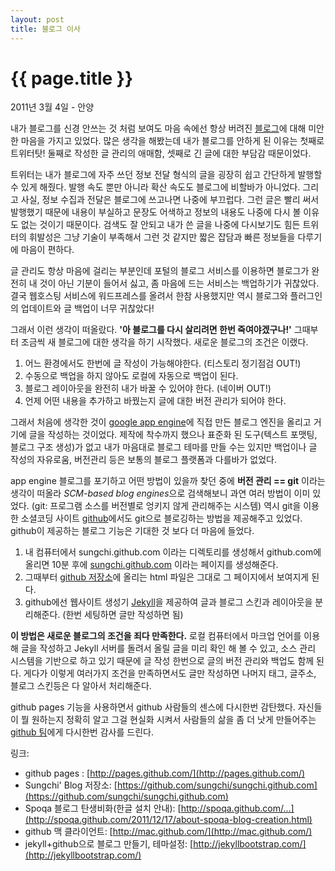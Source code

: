 ```yaml
---
layout: post
title: 블로그 이사
---
```


{{ page.title }}
================

<p class="meta">2011년 3월 4일 - 안양</p>

내가 블로그를 신경 안쓰는 것 처럼 보여도 마음 속에선 항상 버려진 [블로그](http://plan9.kr)에 대해 미안한 마음을 가지고 있었다. 많은 생각을 해봤는데 내가 블로그를 안하게 된 이유는 첫째로 트위터탓! 둘째로 작성한 글 관리의 애매함, 셋째로 긴 글에 대한 부담감 때문이었다.

트위터는 내가 블로그에 자주 쓰던 정보 전달 형식의 글을 굉장히 쉽고 간단하게 발행할 수 있게 해줬다. 발행 속도 뿐만 아니라 확산 속도도 블로그에 비할바가 아니었다. 그리고 사실, 정보 수집과 전달은 블로그에 쓰고나면 나중에 부끄럽다. 그런 글은 빨리 써서 발행했기 때문에 내용이 부실하고 문장도 어색하고 정보의 내용도 나중에 다시 볼 이유도 없는 것이기 때문이다. 검색도 잘 안되고 내가 쓴 글을 나중에 다시보기도 힘든 트위터의 휘발성은 그냥 기술이 부족해서 그런 것 같지만 짧은 잡담과 빠른 정보들을 다루기에 마음이 편하다. 

글 관리도 항상 마음에 걸리는 부분인데 포털의 블로그 서비스를 이용하면 블로그가 완전히 내 것이 아닌 기분이 들어서 싫고, 좀 마음에 드는 서비스는 백업하기가 귀찮았다. 결국 웹호스팅 서비스에 워드프레스를 올려서 한참 사용했지만 역시 블로그와 플러그인의 업데이트와 글 백업이 너무 귀찮았다! 

그래서 이런 생각이 떠올랐다. **'아 블로그를 다시 살리려면 한번 죽여야겠구나!'** 그때부터 조금씩 새 블로그에 대한 생각을 하기 시작했다. 새로운 블로그의 조건은 이랬다. 

1. 어느 환경에서도 한번에 글 작성이 가능해야한다. (티스토리 정기점검 OUT!)
2. 수동으로 백업을 하지 않아도 로컬에 자동으로 백업이 된다.
3. 블로그 레이아웃을 완전히 내가 바꿀 수 있어야 한다. (네이버 OUT!)
4. 언제 어떤 내용을 추가하고 바꿨는지 글에 대한 버전 관리가 되어야 한다. 

그래서 처음에 생각한 것이 [google app engine](http://code.google.com/intl/en/appengine/)에 직접 만든 블로그 엔진을 올리고 거기에 글을 작성하는 것이었다. 제작에 착수까지 했으나 표준화 된 도구(텍스트 포맷팅, 블로그 구조 생성)가 없고 내가 마음대로 블로그 테마를 만들 수는 있지만 백업이나 글 작성의 자유로움, 버전관리 등은 보통의 블로그 플랫폼과 다를바가 없었다.

app engine 블로그를 포기하고 어떤 방법이 있을까 찾던 중에 **버전 관리 == git** 이라는 생각이 떠올라 *SCM-based blog engines*으로 검색해보니 과연 여러 방법이 이미 있었다. (git: 프로그램 소스를 버전별로 엉키지 않게 관리해주는 시스템) 역시 git을 이용한 소셜코딩 사이트 [github](https://github.com/)에서도 git으로 블로깅하는 방법을 제공해주고 있었다. github이 제공하는 블로그 기능은 기대한 것 보다 더 마음에 들었다. 

1. 내 컴퓨터에서 sungchi.github.com 이라는 디렉토리를 생성해서 github.com에 올리면 10분 후에 [sungchi.github.com](http://sungchi.github.com) 이라는 페이지를 생성해준다. 
2. 그때부터 [github 저장소](https://github.com/sungchi/sungchi.github.com)에 올리는 html 파일은 그대로 그 페이지에서 보여지게 된다.
3. github에선 웹사이트 생성기 [Jekyll](https://github.com/mojombo/jekyll)을 제공하여 글과 블로그 스킨과 레이아웃을 분리해준다. (한번 세팅하면 글만 작성하면 됨)

**이 방법은 새로운 블로그의 조건을 죄다 만족한다.** 로컬 컴퓨터에서 마크업 언어를 이용해 글을 작성하고 Jekyll 서버를 돌려서 올릴 글을 미리 확인 해 볼 수 있고, 소스 관리 시스템을 기반으로 하고 있기 때문에 글 작성 한번으로 글의 버전 관리와 백업도 함께 된다. 게다가 이렇게 여러가지 조건을 만족하면서도 글만 작성하면 나머지 태그, 글주소, 블로그 스킨등은 다 알아서 처리해준다. 

github pages 기능을 사용하면서 github 사람들의 센스에 다시한번 감탄했다. 자신들이 뭘 원하는지 정확히 알고 그걸 현실화 시켜서 사람들의 삶을 좀 더 낫게 만들어주는 [github 팀](https://github.com/about)에게 다시한번 감사를 드린다. 

링크:

* github pages : [http://pages.github.com/](http://pages.github.com/)
* Sungchi' Blog 저장소: [https://github.com/sungchi/sungchi.github.com](https://github.com/sungchi/sungchi.github.com)
* Spoqa 블로그 탄생비화(한글 설치 안내): [http://spoqa.github.com/...](http://spoqa.github.com/2011/12/17/about-spoqa-blog-creation.html)
* github 맥 클라이언트: [http://mac.github.com/](http://mac.github.com/)
* jekyll+github으로 블로그 만들기, 테마설정: [http://jekyllbootstrap.com/](http://jekyllbootstrap.com/)